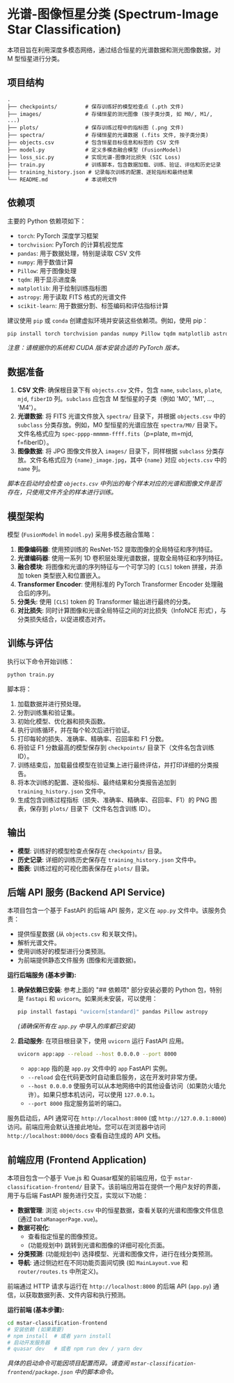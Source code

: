 # 光谱-图像恒星分类 (Spectrum-Image Star Classification)

本项目旨在利用深度多模态网络，通过结合恒星的光谱数据和测光图像数据，对 M 型恒星进行分类。

## 项目结构

```
.
├── checkpoints/         # 保存训练好的模型检查点 (.pth 文件)
├── images/              # 存储恒星的测光图像 (按子类分类, 如 M0/, M1/, ...)
├── plots/               # 保存训练过程中的指标图 (.png 文件)
├── spectra/             # 存储恒星的光谱数据 (.fits 文件, 按子类分类)
├── objects.csv          # 包含恒星目标信息和标签的 CSV 文件
├── model.py             # 定义多模态融合模型 (FusionModel)
├── loss_sic.py          # 实现光谱-图像对比损失 (SIC Loss)
├── train.py             # 训练脚本，包含数据加载、训练、验证、评估和历史记录
├── training_history.json # 记录每次训练的配置、逐轮指标和最终结果
└── README.md            # 本说明文件
```

## 依赖项

主要的 Python 依赖项如下：

*   `torch`: PyTorch 深度学习框架
*   `torchvision`: PyTorch 的计算机视觉库
*   `pandas`: 用于数据处理，特别是读取 CSV 文件
*   `numpy`: 用于数值计算
*   `Pillow`: 用于图像处理
*   `tqdm`: 用于显示进度条
*   `matplotlib`: 用于绘制训练指标图
*   `astropy`: 用于读取 FITS 格式的光谱文件
*   `scikit-learn`: 用于数据分割、标签编码和评估指标计算

建议使用 `pip` 或 `conda` 创建虚拟环境并安装这些依赖项。例如，使用 pip：

```bash
pip install torch torchvision pandas numpy Pillow tqdm matplotlib astropy scikit-learn
```

*注意：请根据你的系统和 CUDA 版本安装合适的 PyTorch 版本。*

## 数据准备

1.  **CSV 文件**: 确保根目录下有 `objects.csv` 文件，包含 `name`, `subclass`, `plate`, `mjd`, `fiberID` 列。`subclass` 应包含 M 型恒星的子类（例如 'M0', 'M1', ..., 'M4'）。
2.  **光谱数据**: 将 FITS 光谱文件放入 `spectra/` 目录下，并根据 `objects.csv` 中的 `subclass` 分类存放。例如，M0 型恒星的光谱应放在 `spectra/M0/` 目录下。文件名格式应为 `spec-pppp-mmmmm-ffff.fits`（p=plate, m=mjd, f=fiberID）。
3.  **图像数据**: 将 JPG 图像文件放入 `images/` 目录下，同样根据 `subclass` 分类存放。文件名格式应为 `{name}_image.jpg`，其中 `{name}` 对应 `objects.csv` 中的 `name` 列。

*脚本在启动时会检查 `objects.csv` 中列出的每个样本对应的光谱和图像文件是否存在，只使用文件齐全的样本进行训练。*

## 模型架构

模型 (`FusionModel` in `model.py`) 采用多模态融合策略：

1.  **图像编码器**: 使用预训练的 ResNet-152 提取图像的全局特征和序列特征。
2.  **光谱编码器**: 使用一系列 1D 卷积层处理光谱数据，提取全局特征和序列特征。
3.  **融合模块**: 将图像和光谱的序列特征与一个可学习的 `[CLS]` token 拼接，并添加 token 类型嵌入和位置嵌入。
4.  **Transformer Encoder**: 使用标准的 PyTorch Transformer Encoder 处理融合后的序列。
5.  **分类头**: 使用 `[CLS]` token 的 Transformer 输出进行最终的分类。
6.  **对比损失**: 同时计算图像和光谱全局特征之间的对比损失（InfoNCE 形式），与分类损失结合，以促进模态对齐。

## 训练与评估

执行以下命令开始训练：

```bash
python train.py
```

脚本将：

1.  加载数据并进行预处理。
2.  分割训练集和验证集。
3.  初始化模型、优化器和损失函数。
4.  执行训练循环，并在每个轮次后进行验证。
5.  打印每轮的损失、准确率、精确率、召回率和 F1 分数。
6.  将验证 F1 分数最高的模型保存到 `checkpoints/` 目录下（文件名包含训练 ID）。
7.  训练结束后，加载最佳模型在验证集上进行最终评估，并打印详细的分类报告。
8.  将本次训练的配置、逐轮指标、最终结果和分类报告追加到 `training_history.json` 文件中。
9.  生成包含训练过程指标（损失、准确率、精确率、召回率、F1）的 PNG 图表，保存到 `plots/` 目录下（文件名包含训练 ID）。

## 输出

*   **模型**: 训练好的模型检查点保存在 `checkpoints/` 目录。
*   **历史记录**: 详细的训练历史保存在 `training_history.json` 文件中。
*   **图表**: 训练过程的可视化图表保存在 `plots/` 目录。

## 后端 API 服务 (Backend API Service)

本项目包含一个基于 FastAPI 的后端 API 服务，定义在 `app.py` 文件中。该服务负责：

*   提供恒星数据 (从 `objects.csv` 和关联文件)。
*   解析光谱文件。
*   使用训练好的模型进行分类预测。
*   为前端提供静态文件服务 (图像和光谱数据)。

**运行后端服务 (基本步骤):**

1.  **确保依赖已安装**: 参考上面的 "## 依赖项" 部分安装必要的 Python 包，特别是 `fastapi` 和 `uvicorn`。如果尚未安装，可以使用：
    ```bash
    pip install fastapi "uvicorn[standard]" pandas Pillow astropy
    ```
    *(请确保所有在 `app.py` 中导入的库都已安装)*

2.  **启动服务**: 在项目根目录下，使用 `uvicorn` 运行 FastAPI 应用。
    ```bash
    uvicorn app:app --reload --host 0.0.0.0 --port 8000
    ```
    *   `app:app` 指的是 `app.py` 文件中的 `app` FastAPI 实例。
    *   `--reload` 会在代码更改时自动重启服务，这在开发时非常方便。
    *   `--host 0.0.0.0` 使服务可以从本地网络中的其他设备访问（如果防火墙允许）。如果只想本机访问，可以使用 `127.0.0.1`。
    *   `--port 8000` 指定服务监听的端口。

服务启动后，API 通常可在 `http://localhost:8000` (或 `http://127.0.0.1:8000`) 访问。前端应用会默认连接此地址。您可以在浏览器中访问 `http://localhost:8000/docs` 查看自动生成的 API 文档。

## 前端应用 (Frontend Application)

本项目包含一个基于 Vue.js 和 Quasar框架的前端应用，位于 `mstar-classification-frontend/` 目录下。该前端应用旨在提供一个用户友好的界面，用于与后端 FastAPI 服务进行交互，实现以下功能：

*   **数据管理**: 浏览 `objects.csv` 中的恒星数据，查看关联的光谱和图像文件信息 (通过 `DataManagerPage.vue`)。
*   **数据可视化**:
    *   查看指定恒星的图像预览。
    *   (功能规划中) 跳转到光谱和图像的详细可视化页面。
*   **分类预测**: (功能规划中) 选择模型、光谱和图像文件，进行在线分类预测。
*   **导航**: 通过侧边栏在不同功能页面间切换 (如 `MainLayout.vue` 和 `router/routes.ts` 中所定义)。

前端通过 HTTP 请求与运行在 `http://localhost:8000` 的后端 API (`app.py`) 通信，以获取数据列表、文件内容和执行预测。

**运行前端 (基本步骤):**

```bash
cd mstar-classification-frontend
# 安装依赖 (如果需要)
# npm install  # 或者 yarn install
# 启动开发服务器
# quasar dev   # 或者 npm run dev / yarn dev
```
*具体的启动命令可能因项目配置而异。请查阅 `mstar-classification-frontend/package.json` 中的脚本命令。*

